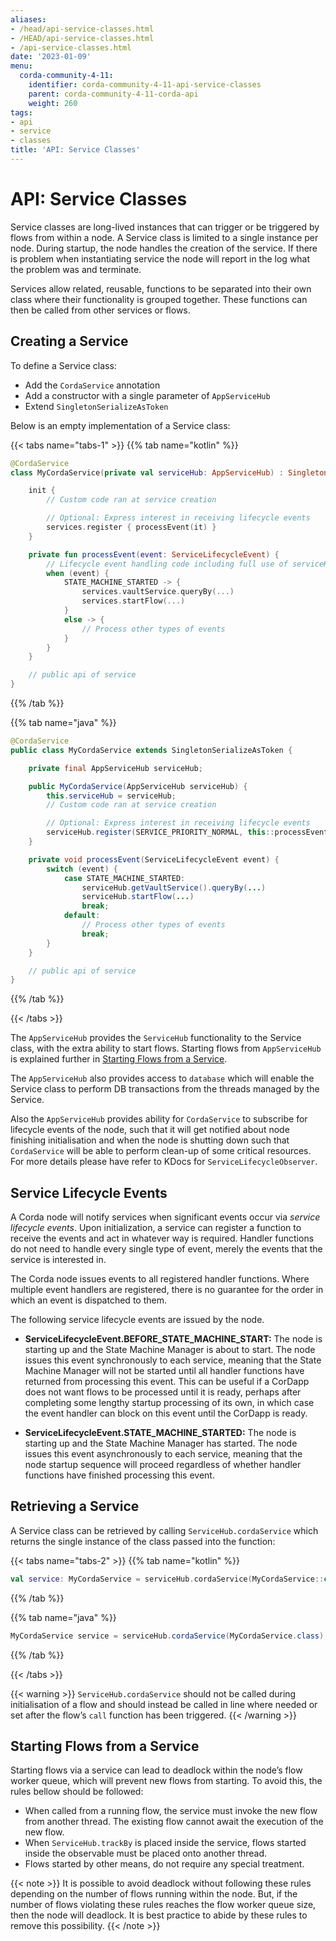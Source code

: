 ```yaml
---
aliases:
- /head/api-service-classes.html
- /HEAD/api-service-classes.html
- /api-service-classes.html
date: '2023-01-09'
menu:
  corda-community-4-11:
    identifier: corda-community-4-11-api-service-classes
    parent: corda-community-4-11-corda-api
    weight: 260
tags:
- api
- service
- classes
title: 'API: Service Classes'
---
```





# API: Service Classes

Service classes are long-lived instances that can trigger or be triggered by flows from within a node. A Service class is limited to a
single instance per node. During startup, the node handles the creation of the service. If there is problem when instantiating service
the node will report in the log what the problem was and terminate.

Services allow related, reusable, functions to be separated into their own class where their functionality is
grouped together. These functions can then be called from other services or flows.

## Creating a Service

To define a Service class:

* Add the `CordaService` annotation
* Add a constructor with a single parameter of `AppServiceHub`
* Extend `SingletonSerializeAsToken`

Below is an empty implementation of a Service class:

{{< tabs name="tabs-1" >}}
{{% tab name="kotlin" %}}
```kotlin
@CordaService
class MyCordaService(private val serviceHub: AppServiceHub) : SingletonSerializeAsToken() {

    init {
        // Custom code ran at service creation

        // Optional: Express interest in receiving lifecycle events
        services.register { processEvent(it) }
    }

    private fun processEvent(event: ServiceLifecycleEvent) {
        // Lifecycle event handling code including full use of serviceHub
        when (event) {
            STATE_MACHINE_STARTED -> {
                services.vaultService.queryBy(...)
                services.startFlow(...)
            }
            else -> {
                // Process other types of events
            }
        }
    }

    // public api of service
}
```
{{% /tab %}}

{{% tab name="java" %}}
```java
@CordaService
public class MyCordaService extends SingletonSerializeAsToken {

    private final AppServiceHub serviceHub;

    public MyCordaService(AppServiceHub serviceHub) {
        this.serviceHub = serviceHub;
        // Custom code ran at service creation

        // Optional: Express interest in receiving lifecycle events
        serviceHub.register(SERVICE_PRIORITY_NORMAL, this::processEvent);
    }

    private void processEvent(ServiceLifecycleEvent event) {
        switch (event) {
            case STATE_MACHINE_STARTED:
                serviceHub.getVaultService().queryBy(...)
                serviceHub.startFlow(...)
                break;
            default:
                // Process other types of events
                break;
        }
    }

    // public api of service
}
```
{{% /tab %}}

{{< /tabs >}}

The `AppServiceHub` provides the `ServiceHub` functionality to the Service class, with the extra ability to start flows. Starting flows
from `AppServiceHub` is explained further in [Starting Flows from a Service](#starting-flows-from-a-service).

The `AppServiceHub` also provides access to `database` which will enable the Service class to perform DB transactions from the threads
managed by the Service.

Also the `AppServiceHub` provides ability for `CordaService` to subscribe for lifecycle events of the node, such that it will get notified
about node finishing initialisation and when the node is shutting down such that `CordaService` will be able to perform clean-up of some
critical resources. For more details please have refer to KDocs for `ServiceLifecycleObserver`.

## Service Lifecycle Events

A Corda node will notify services when significant events occur via *service lifecycle events*. Upon initialization, a service can register a function to receive the events and act in whatever way is required. Handler functions do not need to handle every single type of event, merely the events that the service is interested in.

The Corda node issues events to all registered handler functions. Where multiple event handlers are registered, there is no guarantee for the order in which an event is dispatched to them.

The following service lifecycle events are issued by the node.

* **ServiceLifecycleEvent.BEFORE_STATE_MACHINE_START:** The node is starting up and the State Machine Manager is about to start.
The node issues this event synchronously to each service, meaning that the State Machine Manager will not be started until all handler functions have returned from processing this event. This can be useful if a CorDapp does not want flows to be processed until it is ready, perhaps after completing some lengthy startup processing of its own, in which case the event handler can block on this event until the CorDapp is ready.

* **ServiceLifecycleEvent.STATE_MACHINE_STARTED:** The node is starting up and the State Machine Manager has started.
The node issues this event asynchronously to each service, meaning that the node startup sequence will proceed regardless of whether handler functions have finished processing this event.

## Retrieving a Service

A Service class can be retrieved by calling `ServiceHub.cordaService` which returns the single instance of the class passed into the function:

{{< tabs name="tabs-2" >}}
{{% tab name="kotlin" %}}
```kotlin
val service: MyCordaService = serviceHub.cordaService(MyCordaService::class.java)
```
{{% /tab %}}

{{% tab name="java" %}}
```java
MyCordaService service = serviceHub.cordaService(MyCordaService.class);
```
{{% /tab %}}

{{< /tabs >}}


{{< warning >}}
`ServiceHub.cordaService` should not be called during initialisation of a flow and should instead be called in line where
needed or set after the flow’s `call` function has been triggered.
{{< /warning >}}

## Starting Flows from a Service

Starting flows via a service can lead to deadlock within the node’s flow worker queue, which will prevent new flows from
starting. To avoid this, the rules bellow should be followed:

* When called from a running flow, the service must invoke the new flow from another thread. The existing flow cannot await the
execution of the new flow.
* When `ServiceHub.trackBy` is placed inside the service, flows started inside the observable must be placed onto another thread.
* Flows started by other means, do not require any special treatment.

{{< note >}}
It is possible to avoid deadlock without following these rules depending on the number of flows running within the node. But, if the
number of flows violating these rules reaches the flow worker queue size, then the node will deadlock. It is best practice to
abide by these rules to remove this possibility.
{{< /note >}}
